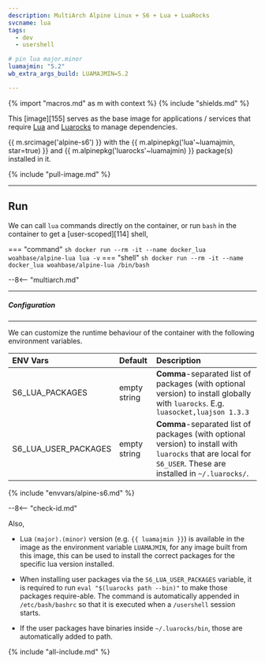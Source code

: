 ```yaml
---
description: MultiArch Alpine Linux + S6 + Lua + LuaRocks
svcname: lua
tags:
  - dev
  - usershell

# pin lua major.minor
luamajmin: "5.2"
wb_extra_args_build: LUAMAJMIN=5.2

---
```


{% import "macros.md" as m with context %}
{% include "shields.md" %}

This [image][155] serves as the base image for applications
/ services that require [Lua][1] and [Luarocks][2] to manage
dependencies.

{{ m.srcimage('alpine-s6') }} with the {{
m.alpinepkg('lua'~luamajmin, star=true) }} and {{
m.alpinepkg('luarocks'~luamajmin) }} package(s) installed
in it.

{% include "pull-image.md" %}

---
Run
---

We can call `lua` commands directly on the container, or run `bash`
in the container to get a [user-scoped][114] shell,

=== "command"
    ``` sh
    docker run --rm -it --name docker_lua woahbase/alpine-lua lua -v
    ```
=== "shell"
    ``` sh
    docker run --rm -it --name docker_lua woahbase/alpine-lua /bin/bash
    ```

--8<-- "multiarch.md"

---
##### Configuration
---

We can customize the runtime behaviour of the container with the
following environment variables.

| ENV Vars                 | Default      | Description
| :---                     | :---         | :---
| S6_LUA_PACKAGES          | empty string | **Comma**-separated list of packages (with optional version) to install globally with `luarocks`. E.g. `luasocket,luajson 1.3.3`
| S6_LUA_USER_PACKAGES     | empty string | **Comma**-separated list of packages (with optional version) to install with `luarocks` that are local for `S6_USER`. These are installed in `~/.luarocks/`.
{% include "envvars/alpine-s6.md" %}

--8<-- "check-id.md"

Also,

* Lua `(major).(minor)` version (e.g. `{{ luamajmin }}`) is available in the
  image as the environment variable `LUAMAJMIN`, for any image
  built from this image, this can be used to install the correct
  packages for the specific lua version installed.

* When installing user packages via the `S6_LUA_USER_PACKAGES`
  variable, it is required to run `eval "$(luarocks path --bin)"`
  to make those packages require-able. The command is
  automatically appended in `/etc/bash/bashrc` so that it is
  executed when a `/usershell` session starts.

* If the user packages have binaries inside `~/.luarocks/bin`,
  those are automatically added to path.

[1]: http://www.lua.org/
[2]: https://luarocks.org/

{% include "all-include.md" %}
